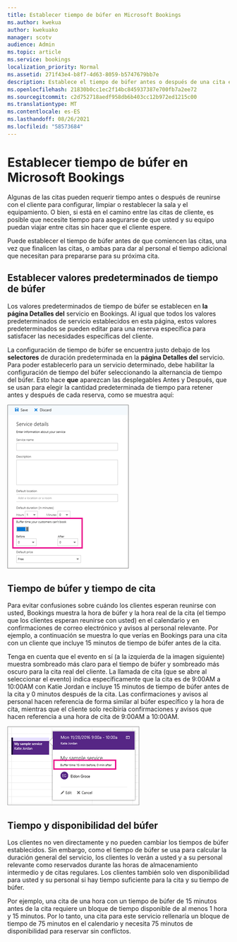 ```yaml
---
title: Establecer tiempo de búfer en Microsoft Bookings
ms.author: kwekua
author: kwekuako
manager: scotv
audience: Admin
ms.topic: article
ms.service: bookings
localization_priority: Normal
ms.assetid: 271f43e4-b8f7-4d63-8059-b5747679bb7e
description: Establece el tiempo de búfer antes o después de una cita en Microsoft Bookings para permitir tiempo para limpiar o restablecer el equipo.
ms.openlocfilehash: 21830b0cc1ec2f14bc845937387e700fb7a2ee72
ms.sourcegitcommit: c2d752718aedf958db6b403cc12b972ed1215c00
ms.translationtype: MT
ms.contentlocale: es-ES
ms.lasthandoff: 08/26/2021
ms.locfileid: "58573684"
---
```

# <a name="set-buffer-time-in-microsoft-bookings"></a>Establecer tiempo de búfer en Microsoft Bookings

Algunas de las citas pueden requerir tiempo antes o después de reunirse con el cliente para configurar, limpiar o restablecer la sala y el equipamiento. O bien, si está en el camino entre las citas de cliente, es posible que necesite tiempo para asegurarse de que usted y su equipo puedan viajar entre citas sin hacer que el cliente espere.

Puede establecer el tiempo de búfer antes de que comiencen las citas, una vez que finalicen las citas, o ambas para dar al personal el tiempo adicional que necesitan para prepararse para su próxima cita.

## <a name="set-buffer-time-defaults"></a>Establecer valores predeterminados de tiempo de búfer

Los valores predeterminados de tiempo de búfer se establecen en **la página Detalles del** servicio en Bookings. Al igual que todos los valores predeterminados de servicio establecidos en esta página, estos valores predeterminados se pueden editar para una reserva específica para satisfacer las necesidades específicas del cliente.

La configuración de tiempo de búfer se encuentra justo debajo de los **selectores** de duración predeterminada en la **página Detalles del** servicio. Para poder establecerlo para un servicio determinado, debe habilitar la configuración de tiempo del búfer seleccionando la alternancia de tiempo del búfer. Esto hace **que** aparezcan las desplegables Antes y Después, que se usan para elegir la cantidad predeterminada de tiempo para retener antes y después de cada reserva, como se muestra aquí: 

   ![Imagen de Bookings con tiempo de búfer habilitado.](../media/bookings-buffertime.png)

## <a name="buffer-time-and-appointment-timing"></a>Tiempo de búfer y tiempo de cita

Para evitar confusiones sobre cuándo los clientes esperan reunirse con usted, Bookings muestra la hora de búfer y la hora real de la cita (el tiempo que los clientes esperan reunirse con usted) en el calendario y en confirmaciones de correo electrónico y avisos al personal relevante. Por ejemplo, a continuación se muestra lo que verías en Bookings para una cita con un cliente que incluye 15 minutos de tiempo de búfer antes de la cita.

Tenga en cuenta que el evento en sí (a la izquierda de la imagen siguiente) muestra sombreado más claro para el tiempo de búfer y sombreado más oscuro para la cita real del cliente. La llamada de cita (que se abre al seleccionar el evento) indica específicamente que la cita es de 9:00AM a 10:00AM con Katie Jordan e incluye 15 minutos de tiempo de búfer antes de la cita y 0 minutos después de la cita. Las confirmaciones y avisos al personal hacen referencia de forma similar al búfer específico y la hora de cita, mientras que el cliente solo recibiría confirmaciones y avisos que hacen referencia a una hora de cita de 9:00AM a 10:00AM.

   ![Imagen de la llamada de cita de Bookings con tiempo de búfer que se muestra.](../media/bookings-buffertime-callout.png)

## <a name="buffer-time-and-availability"></a>Tiempo y disponibilidad del búfer

Los clientes no ven directamente y no pueden cambiar los tiempos de búfer establecidos. Sin embargo, como el tiempo de búfer se usa para calcular la duración general del servicio, los clientes lo verán a usted y a su personal relevante como reservados durante las horas de almacenamiento intermedio y de citas regulares. Los clientes también solo ven disponibilidad para usted y su personal si hay tiempo suficiente para la cita y su tiempo de búfer.

Por ejemplo, una cita de una hora con un tiempo de búfer de 15 minutos antes de la cita requiere un bloque de tiempo disponible de al menos 1 hora y 15 minutos. Por lo tanto, una cita para este servicio rellenaría un bloque de tiempo de 75 minutos en el calendario y necesita 75 minutos de disponibilidad para reservar sin conflictos.
